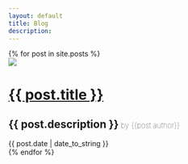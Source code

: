 ```yaml
---
layout: default
title: Blog
description: 
---
```


<div class="posts">
  {% for post in site.posts %}
    <div class="post">
      <img src="{{post.main-image}}" />
      <h1 class="post-title"><a href="{{ post.url }}">{{ post.title }}</a></h1>
      <h2 class="post-description">{{ post.description }}<span style="font-weight:100;font-size:  0.7em;"> by {{post.author}}</span></h2>
      <span class="post-date">{{ post.date | date_to_string }}</span>
    </div>
  {% endfor %}
</div>
